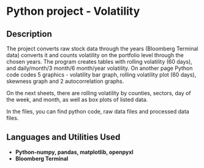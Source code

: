 <h1>Python project - Volatility</h1>

<h2>Description</h2>
The project converts raw stock data through the years (Bloomberg Terminal data) converts it and counts volatility on the portfolio level through the chosen years. The program creates tables with rolling volatility (60 days), and daily/month/3 month/6 month/year volatility.
On another page Python code codes 5 graphics - volatility bar graph, rolling volatility plot (60 days), skewness graph and 2 autocorrelation graphs.

On the next sheets, there are rolling volatility by counties, sectors, day of the week, and month, as well as box plots of listed data.

In the files, you can find python code, raw data files and processed data files.
<br />


<h2>Languages and Utilities Used</h2>

- <b>Python-numpy, pandas, matplotlib, openpyxl</b> 
- <b>Bloomberg Terminal</b>
